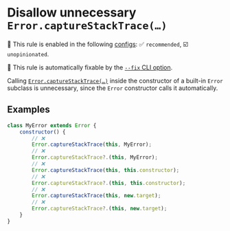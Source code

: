 # Disallow unnecessary `Error.captureStackTrace(…)`

💼 This rule is enabled in the following [configs](https://github.com/sindresorhus/eslint-plugin-unicorn#recommended-config): ✅ `recommended`, ☑️ `unopinionated`.

🔧 This rule is automatically fixable by the [`--fix` CLI option](https://eslint.org/docs/latest/user-guide/command-line-interface#--fix).

<!-- end auto-generated rule header -->
<!-- Do not manually modify this header. Run: `npm run fix:eslint-docs` -->

Calling [`Error.captureStackTrace(…)`](https://developer.mozilla.org/en-US/docs/Web/JavaScript/Reference/Global_Objects/Error/captureStackTrace) inside the constructor of a built-in `Error` subclass is unnecessary, since the `Error` constructor calls it automatically.

## Examples

```js
class MyError extends Error {
	constructor() {
		// ❌
		Error.captureStackTrace(this, MyError);
		// ❌
		Error.captureStackTrace?.(this, MyError);
		// ❌
		Error.captureStackTrace(this, this.constructor);
		// ❌
		Error.captureStackTrace?.(this, this.constructor);
		// ❌
		Error.captureStackTrace(this, new.target);
		// ❌
		Error.captureStackTrace?.(this, new.target);
	}
}
```
